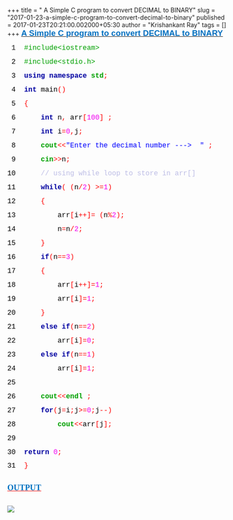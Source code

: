 +++
title = " A Simple C program to convert DECIMAL to BINARY"
slug = "2017-01-23-a-simple-c-program-to-convert-decimal-to-binary"
published = 2017-01-23T20:21:00.002000+05:30
author = "Krishankant Ray"
tags = []
+++
<u>**<span style="font-family: &quot;verdana&quot; , sans-serif;"><span
style="color: #0070c0; font-size: 14pt;">A Simple C program to convert
DECIMAL to BINARY</span></span>**</u>

  

  

  

<span
style="font-family: &quot;courier new&quot;; font-size: 12.0pt;"><span
style="mso-spacerun: yes;"> </span>1<span style="mso-spacerun: yes;"> 
</span><span style="color: #00a000;">#include&lt;iostream></span></span>

<span
style="color: black; font-family: &quot;courier new&quot;; font-size: 12.0pt;"><span
style="mso-spacerun: yes;"> </span>2<span style="mso-spacerun: yes;"> 
</span></span><span
style="color: #00a000; font-family: &quot;courier new&quot;; font-size: 12.0pt;">#include&lt;stdio.h></span>

<span
style="color: black; font-family: &quot;courier new&quot;; font-size: 12.0pt;"><span
style="mso-spacerun: yes;"> </span>3<span style="mso-spacerun: yes;"> 
</span></span>**<span
style="color: #0000a0; font-family: &quot;courier new&quot;; font-size: 12.0pt;">using
namespace </span><span
style="color: #00a000; font-family: &quot;courier new&quot;; font-size: 12.0pt;">std</span>**<span
style="color: red; font-family: &quot;courier new&quot;; font-size: 12.0pt;">;</span>

<span
style="color: black; font-family: &quot;courier new&quot;; font-size: 12.0pt;"><span
style="mso-spacerun: yes;"> </span>4<span style="mso-spacerun: yes;"> 
</span></span>**<span
style="color: #0000a0; font-family: &quot;courier new&quot;; font-size: 12.0pt;">int
</span>**<span
style="color: black; font-family: &quot;courier new&quot;; font-size: 12.0pt;">main</span><span
style="color: red; font-family: &quot;courier new&quot;; font-size: 12.0pt;">()</span>

<span
style="color: black; font-family: &quot;courier new&quot;; font-size: 12.0pt;"><span
style="mso-spacerun: yes;"> </span>5<span style="mso-spacerun: yes;"> 
</span></span><span
style="color: red; font-family: &quot;courier new&quot;; font-size: 12.0pt;">{</span>

<span
style="color: black; font-family: &quot;courier new&quot;; font-size: 12.0pt;"><span
style="mso-spacerun: yes;"> </span>6<span
style="mso-spacerun: yes;">      </span></span>**<span
style="color: #0000a0; font-family: &quot;courier new&quot;; font-size: 12.0pt;">int
</span>**<span
style="color: black; font-family: &quot;courier new&quot;; font-size: 12.0pt;">n</span><span
style="color: red; font-family: &quot;courier new&quot;; font-size: 12.0pt;">,
</span><span
style="color: black; font-family: &quot;courier new&quot;; font-size: 12.0pt;">arr</span><span
style="color: red; font-family: &quot;courier new&quot;; font-size: 12.0pt;">\[</span><span
style="color: #f000f0; font-family: &quot;courier new&quot;; font-size: 12.0pt;">100</span><span
style="color: red; font-family: &quot;courier new&quot;; font-size: 12.0pt;">\]
;</span>

<span
style="color: black; font-family: &quot;courier new&quot;; font-size: 12.0pt;"><span
style="mso-spacerun: yes;"> </span>7<span
style="mso-spacerun: yes;">      </span></span>**<span
style="color: #0000a0; font-family: &quot;courier new&quot;; font-size: 12.0pt;">int
</span>**<span
style="color: black; font-family: &quot;courier new&quot;; font-size: 12.0pt;">i</span><span
style="color: red; font-family: &quot;courier new&quot;; font-size: 12.0pt;">=</span><span
style="color: #f000f0; font-family: &quot;courier new&quot;; font-size: 12.0pt;">0</span><span
style="color: red; font-family: &quot;courier new&quot;; font-size: 12.0pt;">,</span><span
style="color: black; font-family: &quot;courier new&quot;; font-size: 12.0pt;">j</span><span
style="color: red; font-family: &quot;courier new&quot;; font-size: 12.0pt;">;</span>

<span
style="color: black; font-family: &quot;courier new&quot;; font-size: 12.0pt;"><span
style="mso-spacerun: yes;"> </span>8<span
style="mso-spacerun: yes;">      </span></span>**<span
style="color: #00a000; font-family: &quot;courier new&quot;; font-size: 12.0pt;">cout</span>**<span
style="color: red; font-family: &quot;courier new&quot;; font-size: 12.0pt;">&lt;&lt;</span><span
style="color: blue; font-family: &quot;courier new&quot;; font-size: 12.0pt;">"Enter
the decimal number ---><span style="mso-spacerun: yes;">  </span>"
</span><span
style="color: red; font-family: &quot;courier new&quot;; font-size: 12.0pt;">;</span>

<span
style="color: black; font-family: &quot;courier new&quot;; font-size: 12.0pt;"><span
style="mso-spacerun: yes;"> </span>9<span
style="mso-spacerun: yes;">      </span></span>**<span
style="color: #00a000; font-family: &quot;courier new&quot;; font-size: 12.0pt;">cin</span>**<span
style="color: red; font-family: &quot;courier new&quot;; font-size: 12.0pt;">&gt;&gt;</span><span
style="color: black; font-family: &quot;courier new&quot;; font-size: 12.0pt;">n</span><span
style="color: red; font-family: &quot;courier new&quot;; font-size: 12.0pt;">;</span>

<span
style="color: black; font-family: &quot;courier new&quot;; font-size: 12.0pt;">10<span
style="mso-spacerun: yes;">      </span></span><span
style="color: #bebee6; font-family: &quot;courier new&quot;; font-size: 12.0pt;">//
using while loop to store in arr\[\]</span>

<span
style="color: black; font-family: &quot;courier new&quot;; font-size: 12.0pt;">11<span
style="mso-spacerun: yes;">      </span></span>**<span
style="color: #0000a0; font-family: &quot;courier new&quot;; font-size: 12.0pt;">while</span>**<span
style="color: red; font-family: &quot;courier new&quot;; font-size: 12.0pt;">(
(</span><span
style="color: black; font-family: &quot;courier new&quot;; font-size: 12.0pt;">n</span><span
style="color: red; font-family: &quot;courier new&quot;; font-size: 12.0pt;">/</span><span
style="color: #f000f0; font-family: &quot;courier new&quot;; font-size: 12.0pt;">2</span><span
style="color: red; font-family: &quot;courier new&quot;; font-size: 12.0pt;">)
&gt;=</span><span
style="color: #f000f0; font-family: &quot;courier new&quot;; font-size: 12.0pt;">1</span><span
style="color: red; font-family: &quot;courier new&quot;; font-size: 12.0pt;">)</span>

<span
style="color: black; font-family: &quot;courier new&quot;; font-size: 12.0pt;">12<span
style="mso-spacerun: yes;">      </span></span><span
style="color: red; font-family: &quot;courier new&quot;; font-size: 12.0pt;">{</span>

<span
style="color: black; font-family: &quot;courier new&quot;; font-size: 12.0pt;">13<span
style="mso-spacerun: yes;">          </span>arr</span><span
style="color: red; font-family: &quot;courier new&quot;; font-size: 12.0pt;">\[</span><span
style="color: black; font-family: &quot;courier new&quot;; font-size: 12.0pt;">i</span><span
style="color: red; font-family: &quot;courier new&quot;; font-size: 12.0pt;">++\]=
(</span><span
style="color: black; font-family: &quot;courier new&quot;; font-size: 12.0pt;">n</span><span
style="color: red; font-family: &quot;courier new&quot;; font-size: 12.0pt;">%</span><span
style="color: #f000f0; font-family: &quot;courier new&quot;; font-size: 12.0pt;">2</span><span
style="color: red; font-family: &quot;courier new&quot;; font-size: 12.0pt;">);</span>

<span
style="color: black; font-family: &quot;courier new&quot;; font-size: 12.0pt;">14<span
style="mso-spacerun: yes;">          </span>n</span><span
style="color: red; font-family: &quot;courier new&quot;; font-size: 12.0pt;">=</span><span
style="color: black; font-family: &quot;courier new&quot;; font-size: 12.0pt;">n</span><span
style="color: red; font-family: &quot;courier new&quot;; font-size: 12.0pt;">/</span><span
style="color: #f000f0; font-family: &quot;courier new&quot;; font-size: 12.0pt;">2</span><span
style="color: red; font-family: &quot;courier new&quot;; font-size: 12.0pt;">;</span>

<span
style="color: black; font-family: &quot;courier new&quot;; font-size: 12.0pt;">15<span
style="mso-spacerun: yes;">      </span></span><span
style="color: red; font-family: &quot;courier new&quot;; font-size: 12.0pt;">}</span>

<span
style="color: black; font-family: &quot;courier new&quot;; font-size: 12.0pt;">16<span
style="mso-spacerun: yes;">      </span></span>**<span
style="color: #0000a0; font-family: &quot;courier new&quot;; font-size: 12.0pt;">if</span>**<span
style="color: red; font-family: &quot;courier new&quot;; font-size: 12.0pt;">(</span><span
style="color: black; font-family: &quot;courier new&quot;; font-size: 12.0pt;">n</span><span
style="color: red; font-family: &quot;courier new&quot;; font-size: 12.0pt;">==</span><span
style="color: #f000f0; font-family: &quot;courier new&quot;; font-size: 12.0pt;">3</span><span
style="color: red; font-family: &quot;courier new&quot;; font-size: 12.0pt;">)</span>

<span
style="color: black; font-family: &quot;courier new&quot;; font-size: 12.0pt;">17<span
style="mso-spacerun: yes;">      </span></span><span
style="color: red; font-family: &quot;courier new&quot;; font-size: 12.0pt;">{</span>

<span
style="color: black; font-family: &quot;courier new&quot;; font-size: 12.0pt;">18<span
style="mso-spacerun: yes;">          </span>arr</span><span
style="color: red; font-family: &quot;courier new&quot;; font-size: 12.0pt;">\[</span><span
style="color: black; font-family: &quot;courier new&quot;; font-size: 12.0pt;">i</span><span
style="color: red; font-family: &quot;courier new&quot;; font-size: 12.0pt;">++\]=</span><span
style="color: #f000f0; font-family: &quot;courier new&quot;; font-size: 12.0pt;">1</span><span
style="color: red; font-family: &quot;courier new&quot;; font-size: 12.0pt;">;</span>

<span
style="color: black; font-family: &quot;courier new&quot;; font-size: 12.0pt;">19<span
style="mso-spacerun: yes;">          </span>arr</span><span
style="color: red; font-family: &quot;courier new&quot;; font-size: 12.0pt;">\[</span><span
style="color: black; font-family: &quot;courier new&quot;; font-size: 12.0pt;">i</span><span
style="color: red; font-family: &quot;courier new&quot;; font-size: 12.0pt;">\]=</span><span
style="color: #f000f0; font-family: &quot;courier new&quot;; font-size: 12.0pt;">1</span><span
style="color: red; font-family: &quot;courier new&quot;; font-size: 12.0pt;">;</span>

<span
style="color: black; font-family: &quot;courier new&quot;; font-size: 12.0pt;">20<span
style="mso-spacerun: yes;">      </span></span><span
style="color: red; font-family: &quot;courier new&quot;; font-size: 12.0pt;">}</span>

<span
style="color: black; font-family: &quot;courier new&quot;; font-size: 12.0pt;">21<span
style="mso-spacerun: yes;">      </span></span>**<span
style="color: #0000a0; font-family: &quot;courier new&quot;; font-size: 12.0pt;">else
if</span>**<span
style="color: red; font-family: &quot;courier new&quot;; font-size: 12.0pt;">(</span><span
style="color: black; font-family: &quot;courier new&quot;; font-size: 12.0pt;">n</span><span
style="color: red; font-family: &quot;courier new&quot;; font-size: 12.0pt;">==</span><span
style="color: #f000f0; font-family: &quot;courier new&quot;; font-size: 12.0pt;">2</span><span
style="color: red; font-family: &quot;courier new&quot;; font-size: 12.0pt;">)</span>

<span
style="color: black; font-family: &quot;courier new&quot;; font-size: 12.0pt;">22<span
style="mso-spacerun: yes;">          </span>arr</span><span
style="color: red; font-family: &quot;courier new&quot;; font-size: 12.0pt;">\[</span><span
style="color: black; font-family: &quot;courier new&quot;; font-size: 12.0pt;">i</span><span
style="color: red; font-family: &quot;courier new&quot;; font-size: 12.0pt;">\]=</span><span
style="color: #f000f0; font-family: &quot;courier new&quot;; font-size: 12.0pt;">0</span><span
style="color: red; font-family: &quot;courier new&quot;; font-size: 12.0pt;">;</span>

<span
style="color: black; font-family: &quot;courier new&quot;; font-size: 12.0pt;">23<span
style="mso-spacerun: yes;">      </span></span>**<span
style="color: #0000a0; font-family: &quot;courier new&quot;; font-size: 12.0pt;">else
if</span>**<span
style="color: red; font-family: &quot;courier new&quot;; font-size: 12.0pt;">(</span><span
style="color: black; font-family: &quot;courier new&quot;; font-size: 12.0pt;">n</span><span
style="color: red; font-family: &quot;courier new&quot;; font-size: 12.0pt;">==</span><span
style="color: #f000f0; font-family: &quot;courier new&quot;; font-size: 12.0pt;">1</span><span
style="color: red; font-family: &quot;courier new&quot;; font-size: 12.0pt;">)</span>

<span
style="color: black; font-family: &quot;courier new&quot;; font-size: 12.0pt;">24<span
style="mso-spacerun: yes;">          </span>arr</span><span
style="color: red; font-family: &quot;courier new&quot;; font-size: 12.0pt;">\[</span><span
style="color: black; font-family: &quot;courier new&quot;; font-size: 12.0pt;">i</span><span
style="color: red; font-family: &quot;courier new&quot;; font-size: 12.0pt;">\]=</span><span
style="color: #f000f0; font-family: &quot;courier new&quot;; font-size: 12.0pt;">1</span><span
style="color: red; font-family: &quot;courier new&quot;; font-size: 12.0pt;">;</span>

<span
style="color: black; font-family: &quot;courier new&quot;; font-size: 12.0pt;">25<span
style="mso-spacerun: yes;">  </span></span>

<span
style="color: black; font-family: &quot;courier new&quot;; font-size: 12.0pt;">26<span
style="mso-spacerun: yes;">      </span></span>**<span
style="color: #00a000; font-family: &quot;courier new&quot;; font-size: 12.0pt;">cout</span>**<span
style="color: red; font-family: &quot;courier new&quot;; font-size: 12.0pt;">&lt;&lt;</span>**<span
style="color: #00a000; font-family: &quot;courier new&quot;; font-size: 12.0pt;">endl
</span>**<span
style="color: red; font-family: &quot;courier new&quot;; font-size: 12.0pt;">;</span>

<span
style="color: black; font-family: &quot;courier new&quot;; font-size: 12.0pt;">27<span
style="mso-spacerun: yes;">      </span></span>**<span
style="color: #0000a0; font-family: &quot;courier new&quot;; font-size: 12.0pt;">for</span>**<span
style="color: red; font-family: &quot;courier new&quot;; font-size: 12.0pt;">(</span><span
style="color: black; font-family: &quot;courier new&quot;; font-size: 12.0pt;">j</span><span
style="color: red; font-family: &quot;courier new&quot;; font-size: 12.0pt;">=</span><span
style="color: black; font-family: &quot;courier new&quot;; font-size: 12.0pt;">i</span><span
style="color: red; font-family: &quot;courier new&quot;; font-size: 12.0pt;">;</span><span
style="color: black; font-family: &quot;courier new&quot;; font-size: 12.0pt;">j</span><span
style="color: red; font-family: &quot;courier new&quot;; font-size: 12.0pt;">&gt;=</span><span
style="color: #f000f0; font-family: &quot;courier new&quot;; font-size: 12.0pt;">0</span><span
style="color: red; font-family: &quot;courier new&quot;; font-size: 12.0pt;">;</span><span
style="color: black; font-family: &quot;courier new&quot;; font-size: 12.0pt;">j</span><span
style="color: red; font-family: &quot;courier new&quot;; font-size: 12.0pt;">--)</span>

<span
style="color: black; font-family: &quot;courier new&quot;; font-size: 12.0pt;">28<span
style="mso-spacerun: yes;">          </span></span>**<span
style="color: #00a000; font-family: &quot;courier new&quot;; font-size: 12.0pt;">cout</span>**<span
style="color: red; font-family: &quot;courier new&quot;; font-size: 12.0pt;">&lt;&lt;</span><span
style="color: black; font-family: &quot;courier new&quot;; font-size: 12.0pt;">arr</span><span
style="color: red; font-family: &quot;courier new&quot;; font-size: 12.0pt;">\[</span><span
style="color: black; font-family: &quot;courier new&quot;; font-size: 12.0pt;">j</span><span
style="color: red; font-family: &quot;courier new&quot;; font-size: 12.0pt;">\];</span>

<span
style="color: black; font-family: &quot;courier new&quot;; font-size: 12.0pt;">29<span
style="mso-spacerun: yes;">  </span></span>

<span
style="color: black; font-family: &quot;courier new&quot;; font-size: 12.0pt;">30<span
style="mso-spacerun: yes;">  </span></span>**<span
style="color: #0000a0; font-family: &quot;courier new&quot;; font-size: 12.0pt;">return
</span>**<span
style="color: #f000f0; font-family: &quot;courier new&quot;; font-size: 12.0pt;">0</span><span
style="color: red; font-family: &quot;courier new&quot;; font-size: 12.0pt;">;</span>

<span
style="color: black; font-family: &quot;courier new&quot;; font-size: 12.0pt; line-height: 107%;">31<span
style="mso-spacerun: yes;">  </span></span><span
style="color: red; font-family: &quot;courier new&quot;; font-size: 12.0pt; line-height: 107%;">}</span>  
  
  
<span
style="color: red; font-family: &quot;courier new&quot;; font-size: 12.0pt; line-height: 107%;"></span>  
<span
style="color: red; font-family: &quot;courier new&quot;; font-size: 12.0pt; line-height: 107%;">**<u><span
style="color: #0070c0; font-family: &quot;berlin sans fb demi&quot; , &quot;sans-serif&quot;; font-size: 14.0pt; line-height: 107%;">OUTPUT</span></u>**
</span>  
<span
style="color: red; font-family: &quot;courier new&quot;; font-size: 12.0pt; line-height: 107%;"></span>  
<span
style="color: red; font-family: &quot;courier new&quot;; font-size: 12.0pt; line-height: 107%;"><span
style="color: magenta;"><u>**<span
style="font-family: &quot;berlin sans fb demi&quot; , &quot;sans-serif&quot;; font-size: 14pt; line-height: 107%;"></span>**</u></span>**<span
style="color: #0070c0; font-family: &quot;berlin sans fb demi&quot; , &quot;sans-serif&quot;; font-size: 14.0pt; line-height: 107%;"></span>**<u>**<span
style="color: #0070c0; font-family: &quot;berlin sans fb demi&quot; , &quot;sans-serif&quot;; font-size: 14.0pt; line-height: 107%;"></span><span
style="color: #0070c0; font-family: &quot;berlin sans fb demi&quot; , &quot;sans-serif&quot;; font-size: 14.0pt; line-height: 107%;"></span>**</u>
</span>

[![](../images/thumbnails/2017-01-23-a-simple-c-program-to-convert-decimal-to-binary-Capture.JPG)](../images/2017-01-23-a-simple-c-program-to-convert-decimal-to-binary-Capture.JPG)

<span style="mso-no-proof: yes;"></span><span
style="color: red; font-family: &quot;courier new&quot;; font-size: 8.0pt;"></span>
